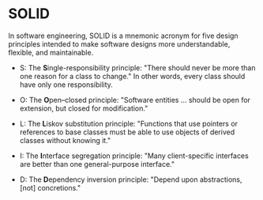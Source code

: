 # SOLID

In software engineering, SOLID is a mnemonic acronym for five design principles intended to make software designs more understandable, flexible, and maintainable.

-   S: The **S**ingle-responsibility principle: "There should never be more than one reason for a class to change." In other words, every class should have only one responsibility.

-   O: The **O**pen–closed principle: "Software entities ... should be open for extension, but closed for modification."

-   L: The **L**iskov substitution principle: "Functions that use pointers or references to base classes must be able to use objects of derived classes without knowing it."

-   I: The **I**nterface segregation principle: "Many client-specific interfaces are better than one general-purpose interface."

-   D: The **D**ependency inversion principle: "Depend upon abstractions, [not] concretions."
